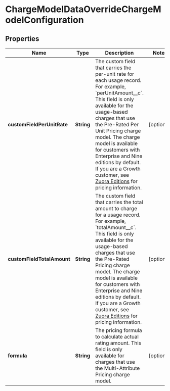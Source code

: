 

# ChargeModelDataOverrideChargeModelConfiguration


## Properties

| Name | Type | Description | Notes |
|------------ | ------------- | ------------- | -------------|
|**customFieldPerUnitRate** | **String** | The custom field that carries the per-unit rate for each usage record. For example, &#x60;perUnitAmount__c&#x60;.  This field is only available for the usage-based charges that use the Pre-Rated Per Unit Pricing charge model. The charge model is available for customers with Enterprise and Nine editions by default. If you are a Growth customer, see [Zuora Editions](https://knowledgecenter.zuora.com/BB_Introducing_Z_Business/C_Zuora_Editions) for pricing information.  |  [optional] |
|**customFieldTotalAmount** | **String** | The custom field that carries the total amount to charge for a usage record. For example, &#x60;totalAmount__c&#x60;.   This field is only available for the usage-based charges that use the Pre-Rated Pricing charge model. The charge model is available for customers with Enterprise and Nine editions by default. If you are a Growth customer, see [Zuora Editions](https://knowledgecenter.zuora.com/BB_Introducing_Z_Business/C_Zuora_Editions) for pricing information.  |  [optional] |
|**formula** | **String** | The pricing formula to calculate actual rating amount.  This field is only available for charges that use the Multi-Attribute Pricing charge model.  |  [optional] |



